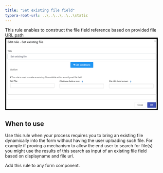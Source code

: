 ```yaml
---
title: "Set existing file field"
typora-root-url: ..\..\..\..\..\static
---
```


This rule enables to construct the file field reference based on provided file URL path
![Send email rule dialog box](/images/setexistingfile.png)

## When to use 
Use this rule when your process requires you to bring an existing file dynamically into the form without having the user uploading such file. For example if proving a mechanism to allow the end user to search for file(s) you might use the results of this search as input of an existing file field based on displayname and file url.

Add this rule to any form component.
